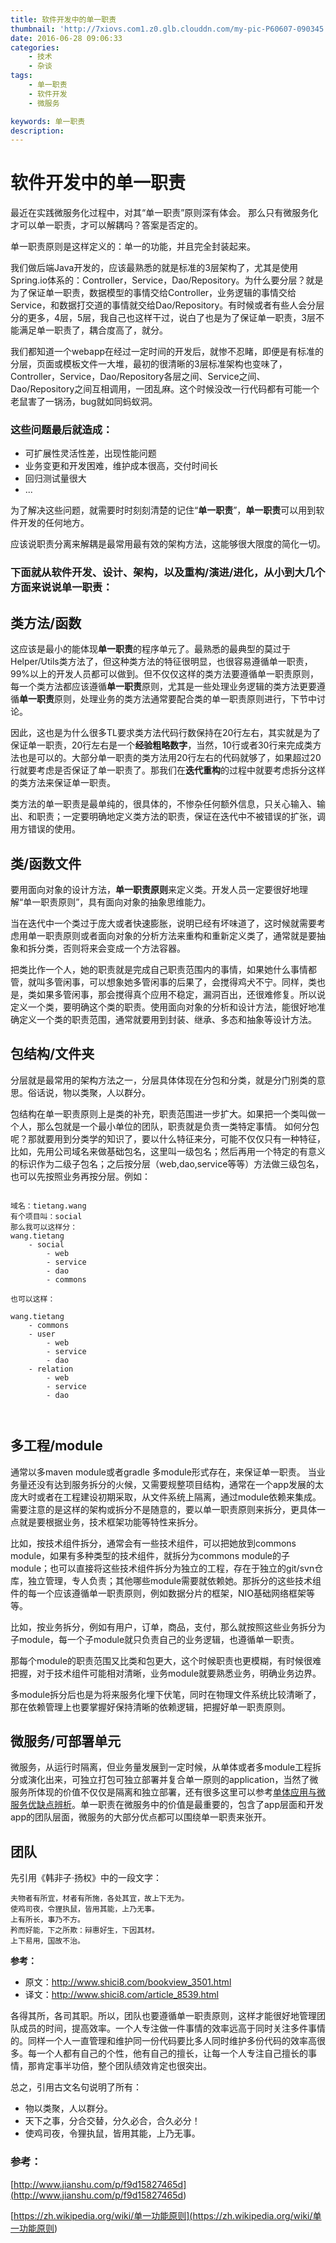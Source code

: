 ```yaml
---
title: 软件开发中的单一职责
thumbnail: 'http://7xiovs.com1.z0.glb.clouddn.com/my-pic-P60607-090345.jpg'
date: 2016-06-28 09:06:33
categories:
	- 技术
	- 杂谈
tags:
	- 单一职责
	- 软件开发
	- 微服务

keywords: 单一职责
description:
---
```


# 软件开发中的单一职责

 
最近在实践微服务化过程中，对其“单一职责”原则深有体会。
那么只有微服务化才可以单一职责，才可以解耦吗？答案是否定的。

单一职责原则是这样定义的：单一的功能，并且完全封装起来。

我们做后端Java开发的，应该最熟悉的就是标准的3层架构了，尤其是使用Spring.io体系的：Controller，Service，Dao/Repository。为什么要分层？就是为了保证单一职责，数据模型的事情交给Controller，业务逻辑的事情交给Service，和数据打交道的事情就交给Dao/Repository。有时候或者有些人会分层分的更多，4层，5层，我自己也这样干过，说白了也是为了保证单一职责，3层不能满足单一职责了，耦合度高了，就分。

我们都知道一个webapp在经过一定时间的开发后，就惨不忍睹，即便是有标准的分层，页面或模板文件一大堆，最初的很清晰的3层标准架构也变味了，Controller，Service，Dao/Repository各层之间、Service之间、Dao/Repository之间互相调用，一团乱麻。这个时候没改一行代码都有可能一个老鼠害了一锅汤，bug就如同蚂蚁洞。

### 这些问题最后就造成：

- 可扩展性灵活性差，出现性能问题
- 业务变更和开发困难，维护成本很高，交付时间长
- 回归测试量很大
- ...

为了解决这些问题，就需要时时刻刻清楚的记住“**单一职责**”，**单一职责**可以用到软件开发的任何地方。

应该说职责分离来解耦是最常用最有效的架构方法，这能够很大限度的简化一切。

### 下面就从软件开发、设计、架构，以及重构/演进/进化，从小到大几个方面来说说**单一职责**：

## 类方法/函数

这应该是最小的能体现**单一职责**的程序单元了。最熟悉的最典型的莫过于Helper/Utils类方法了，但这种类方法的特征很明显，也很容易遵循单一职责，99%以上的开发人员都可以做到。但不仅仅这样的类方法要遵循单一职责原则，每一个类方法都应该遵循**单一职责**原则，尤其是一些处理业务逻辑的类方法更要遵循**单一职责**原则，处理业务的类方法通常要配合类的单一职责原则进行，下节中讨论。

因此，这也是为什么很多TL要求类方法代码行数保持在20行左右，其实就是为了保证单一职责，20行左右是一个**经验粗略数字**，当然，10行或者30行来完成类方法也是可以的。大部分单一职责的类方法用20行左右的代码就够了，如果超过20行就要考虑是否保证了单一职责了。那我们在**迭代重构**的过程中就要考虑拆分这样的类方法来保证单一职责。

类方法的单一职责是最单纯的，很具体的，不惨杂任何额外信息，只关心输入、输出、和职责；一定要明确地定义类方法的职责，保证在迭代中不被错误的扩张，调用方错误的使用。

## 类/函数文件
	
要用面向对象的设计方法，**单一职责原则**来定义类。开发人员一定要很好地理解“单一职责原则”，具有面向对象的抽象思维能力。

当在迭代中一个类过于庞大或者快速膨胀，说明已经有坏味道了，这时候就需要考虑用单一职责原则或者面向对象的分析方法来重构和重新定义类了，通常就是要抽象和拆分类，否则将来会变成一个方法容器。

把类比作一个人，她的职责就是完成自己职责范围内的事情，如果她什么事情都管，就叫多管闲事，可以想象她多管闲事的后果了，会搅得鸡犬不宁。同样，类也是，类如果多管闲事，那会搅得真个应用不稳定，漏洞百出，还很难修复。所以说定义一个类，要明确这个类的职责。使用面向对象的分析和设计方法，能很好地准确定义一个类的职责范围，通常就要用到封装、继承、多态和抽象等设计方法。

 
## 包结构/文件夹

分层就是最常用的架构方法之一，分层具体体现在分包和分类，就是分门别类的意思。俗话说，物以类聚，人以群分。

包结构在单一职责原则上是类的补充，职责范围进一步扩大。如果把一个类叫做一个人，那么包就是一个最小单位的团队，职责就是负责一类特定事情。
如何分包呢？那就要用到分类学的知识了，要以什么特征来分，可能不仅仅只有一种特征，比如，先用公司域名来做基础包名，这里叫一级包名；然后再用一个特定的有意义的标识作为二级子包名；之后按分层（web,dao,service等等）方法做三级包名，也可以先按照业务再按分层。例如：

```

域名：tietang.wang
有个项目叫：social
那么我可以这样分：
wang.tietang
	- social
		- web
		- service
		- dao
		- commons

也可以这样：

wang.tietang
	- commons
	- user
		- web
		- service
		- dao
	- relation
		- web
		- service
		- dao	 		
			


```

## 多工程/module

通常以多maven module或者gradle 多module形式存在，来保证单一职责。
当业务量还没有达到服务拆分的火候，又需要规整项目结构，通常在一个app发展的太庞大时或者在工程建设初期采取，从文件系统上隔离，通过module依赖来集成。需要注意的是这样的架构或拆分不是随意的，要以单一职责原则来拆分，更具体一点就是要根据业务，技术框架功能等特性来拆分。

比如，按技术组件拆分，通常会有一些技术组件，可以把她放到commons module，如果有多种类型的技术组件，就拆分为commons module的子module；也可以直接将这些技术组件拆分为独立的工程，存在于独立的git/svn仓库，独立管理，专人负责；其他哪些module需要就依赖她。那拆分的这些技术组件的每一个应该遵循单一职责原则，例如数据分片的框架，NIO基础网络框架等等。

比如，按业务拆分，例如有用户，订单，商品，支付，那么就按照这些业务拆分为子module，每一个子module就只负责自己的业务逻辑，也遵循单一职责。

那每个module的职责范围又比类和包更大，这个时候职责也更模糊，有时候很难把握，对于技术组件可能相对清晰，业务module就要熟悉业务，明确业务边界。

多module拆分后也是为将来服务化埋下伏笔，同时在物理文件系统比较清晰了，那在依赖管理上也要掌握好保持清晰的依赖逻辑，把握好单一职责原则。

## 微服务/可部署单元

微服务，从运行时隔离，但业务量发展到一定时候，从单体或者多module工程拆分或演化出来，可独立打包可独立部署并复合单一原则的application，当然了微服务所体现的价值不仅仅是隔离和独立部署，还有很多这里可以参考[单体应用与微服务优缺点辨析](<http://www.infoq.com/cn/news/2015/04/single-app-micro-service>)。单一职责在微服务中的价值是最重要的，包含了app层面和开发app的团队层面，微服务的大部分优点都可以围绕单一职责来张开。

## 团队

先引用《韩非子·扬权》中的一段文字：

```
夫物者有所宜，材者有所施，各处其宜，故上下无为。 
使鸡司夜，令狸执鼠，皆用其能，上乃无事。
上有所长，事乃不方。 
矜而好能，下之所欺：辩惠好生，下因其材。
上下易用，国故不治。

```

**参考：**
	
- 原文：http://www.shici8.com/bookview_3501.html
- 译文：http://www.shici8.com/article_8539.html

各得其所，各司其职。所以，团队也要遵循单一职责原则，这样才能很好地管理团队成员的时间，提高效率。一个人专注做一件事情的效率远高于同时关注多件事情的。同样一个人一直管理和维护同一份代码要比多人同时维护多份代码的效率高很多。每一个人都有自己的个性，他有自己的擅长，让每一个人专注自己擅长的事情，那肯定事半功倍，整个团队绩效肯定也很突出。

 
总之，引用古文名句说明了所有：

- 物以类聚，人以群分。
- 天下之事，分合交替，分久必合，合久必分！
- 使鸡司夜，令狸执鼠，皆用其能，上乃无事。
 

 
### 参考：

 [http://www.jianshu.com/p/f9d15827465d](<http://www.jianshu.com/p/f9d15827465d>)
 
 [https://zh.wikipedia.org/wiki/单一功能原则](<https://zh.wikipedia.org/wiki/单一功能原则>)






